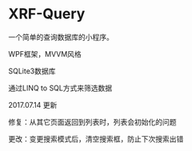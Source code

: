 # XRF-Query
一个简单的查询数据库的小程序。

WPF框架，MVVM风格

SQLite3数据库

通过LINQ to SQL方式来筛选数据

2017.07.14 更新

修复：从其它页面返回到列表时，列表会初始化的问题

更改：变更搜索模式后，清空搜索框，防止下次搜索出错
